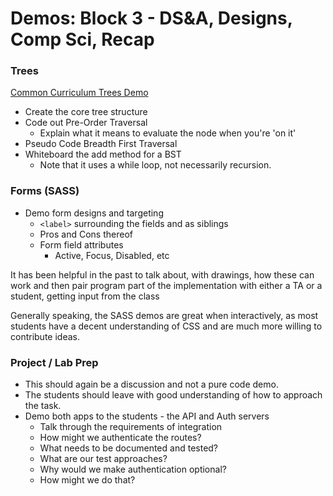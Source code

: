 # Demos: Block 3 - DS&A, Designs, Comp Sci, Recap 

### Trees

[Common Curriculum Trees Demo](https://github.com/codefellows/common_curriculum/tree/master/data_structures_and_algorithms/Code_401/class-15/demos/javascript)

* Create the core tree structure
* Code out Pre-Order Traversal
  * Explain what it means to evaluate the node when you're 'on it'
* Pseudo Code Breadth First Traversal
* Whiteboard the add method for a BST
  * Note that it uses a while loop, not necessarily recursion.

### Forms (SASS)

* Demo form designs and targeting
  * `<label>` surrounding the fields and as siblings
  * Pros and Cons thereof
  * Form field attributes
    * Active, Focus, Disabled, etc

It has been helpful in the past to talk about, with drawings, how these can work and then pair program part of the implementation with either a TA or a student, getting input from the class

Generally speaking, the SASS demos are great when interactively, as most students have a decent understanding of CSS and are much more willing to contribute ideas.


### Project / Lab Prep

* This should again be a discussion and not a pure code demo. 
* The students should leave with good understanding of how to approach the task.
* Demo both apps to the students - the API and Auth servers
  * Talk through the requirements of integration
  * How might we authenticate the routes?
  * What needs to be documented and tested?
  * What are our test approaches?
  * Why would we make authentication optional?
  * How might we do that?
